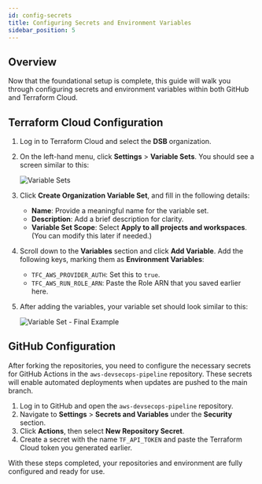 ```yaml
---
id: config-secrets
title: Configuring Secrets and Environment Variables
sidebar_position: 5
---
```


## Overview

Now that the foundational setup is complete, this guide will walk you through configuring secrets and environment variables within both GitHub and Terraform Cloud.

## Terraform Cloud Configuration

1. Log in to Terraform Cloud and select the **DSB** organization.
2. On the left-hand menu, click **Settings** > **Variable Sets**. You should see a screen similar to this:

   ![Variable Sets](/img/projects/devsecops-pipeline-aws/setup/image-6.png)

3. Click **Create Organization Variable Set**, and fill in the following details:
   - **Name**: Provide a meaningful name for the variable set.
   - **Description**: Add a brief description for clarity.
   - **Variable Set Scope**: Select **Apply to all projects and workspaces**. (You can modify this later if needed.)
4. Scroll down to the **Variables** section and click **Add Variable**. Add the following keys, marking them as **Environment Variables**:
   - `TFC_AWS_PROVIDER_AUTH`: Set this to `true`.
   - `TFC_AWS_RUN_ROLE_ARN`: Paste the Role ARN that you saved earlier here.
5. After adding the variables, your variable set should look similar to this:

   ![Variable Set - Final Example](/img/projects/devsecops-pipeline-aws/setup/variable_set_final.png)

## GitHub Configuration

After forking the repositories, you need to configure the necessary secrets for GitHub Actions in the `aws-devsecops-pipeline` repository. These secrets will enable automated deployments when updates are pushed to the main branch.

1. Log in to GitHub and open the `aws-devsecops-pipeline` repository.
2. Navigate to **Settings** > **Secrets and Variables** under the **Security** section.
3. Click **Actions**, then select **New Repository Secret**.
4. Create a secret with the name `TF_API_TOKEN` and paste the Terraform Cloud token you generated earlier.

With these steps completed, your repositories and environment are fully configured and ready for use.
